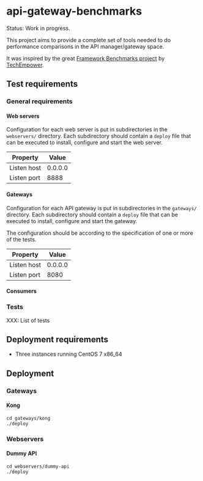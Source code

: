 # api-gateway-benchmarks

Status: Work in progress.

This project aims to provide a complete set of tools needed to do performance comparisons in the API manager/gateway space.

It was inspired by the great [Framework Benchmarks project](https://github.com/TechEmpower/FrameworkBenchmarks) by [TechEmpower](https://www.techempower.com/benchmarks/).

## Test requirements

### General requirements

#### Web servers

Configuration for each web server is put in subdirectories in the ``webservers/`` directory. Each subdirectory should contain a ``deploy`` file that can be executed to install, configure and start the web server.

| Property    |   Value |
|-------------|---------|
| Listen host | 0.0.0.0 |
| Listen port |    8888 |

#### Gateways

Configuration for each API gateway is put in subdirectories in the ``gateways/`` directory. Each subdirectory should contain a ``deploy`` file that can be executed to install, configure and start the gateway.

The configuration should be according to the specification of one or more of the tests.

| Property    |   Value |
|-------------|---------|
| Listen host | 0.0.0.0 |
| Listen port |    8080 |

#### Consumers

### Tests
XXX: List of tests

## Deployment requirements

* Three instances running CentOS 7 x86_64

## Deployment

### Gateways

#### Kong

    cd gateways/kong
    ./deploy

### Webservers

#### Dummy API

    cd webservers/dummy-api
    ./deploy
